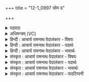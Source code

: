 +++
title = "12-1_0997 सोम उ"

+++
<details><summary>पदपाठः</summary>

सो꣡म꣢꣯। उ꣣। स्वानः꣢। सो꣣तृ꣡भिः꣢। अ꣡धि꣢꣯। स्नु꣡भिः꣢꣯। अ꣡वी꣢꣯नाम्। अ꣡श्व꣢꣯या। इ꣣व। हरि꣡ता꣢। या꣣ति। धा꣡र꣢꣯या। म꣣न्द्र꣡या꣢। या꣣ति। धा꣡र꣢꣯या। ९९७।
</details>

<details><summary>अधिमन्त्रम् (VC)</summary>

- पवमानः सोमः
- सप्तर्षयः
- बृहती
- मध्यमः
</details>

<details><summary>हिन्दी : आचार्य रामनाथ वेदालंकार - विषयः</summary>

प्रथम ऋचा की पूर्वार्चिक में ५१५ क्रमाङ्क पर सोम ओषधि के रस के विषय में तथा ब्रह्मानन्द के विषय में व्याख्या हो चुकी है। यहाँ भेड़ के बालों से निर्मित वस्त्रखण्डों से गोदुग्ध को छानने का वर्णन है।
</details>

<details><summary>हिन्दी : आचार्य रामनाथ वेदालंकार - पदार्थः</summary>

पदार्थान्वय -  (सोतृभिः) गोदुग्ध को छाननेवालों द्वारा (अवीनां स्नुभिः) भेड़ के बालों से निर्मित, पर्वतशिखर के समान फैले हुए वस्त्रों से (अधिष्वाणः) छाना जाता हुआ (सोमः) गोदुग्ध (अश्वया इव) शीघ्रगामिनी नदी के समान (हरिता) तेज (धारया) धारा से (याति) कड़ाहों में छनता है, (मन्द्रया) आनन्ददायिनी (धारया) धारा के साथ (याति) कड़ाहों में छनता है ॥१॥ यहाँ उपमालङ्कार है। ‘याति धारया’ की पुनरुक्ति में लाटानुप्रास है ॥१॥
</details>

<details><summary>हिन्दी : आचार्य रामनाथ वेदालंकार - भावार्थः</summary>

भावार्थ -  जिस देश में गोदुग्ध की धाराएँ बहती हैं,वहाँ के लोग हृष्ट,पुष्ट,अधिक बलवान् होते हुए,दीर्घायुष्य पाते हुए,चिरकाल तक यज्ञादि कर्म करते हुए और आध्यात्मिक जीवन व्यतीत करते हुए आनन्दित रहते हैं ॥१॥
</details>

<details><summary>संस्कृत : आचार्य रामनाथ वेदालंकार - विषयः</summary>

तत्र प्रथमा ऋक् पूर्वार्चिके ५१५ क्रमाङ्के सोमौषधिरसविषये ब्रह्मानन्दविषये च व्याख्याता। अत्र अविबालनिर्मितैर्वस्त्रखण्डैर्गोदुग्धक्षरणं वर्ण्यते।
</details>

<details><summary>संस्कृत : आचार्य रामनाथ वेदालंकार - पदार्थः</summary>

पदार्थान्वय -  (सोतृभिः) गोदुग्धक्षारकैः (अवीनां स्नुभिः) अविबालनिर्मितैः सानुवत् प्रततैः वस्त्रैः। [मांस्पृत्स्नूनामुपसंख्यानम्। अ० ६।१।६३ वा० इत्यनेन सानुशब्दस्य स्नुरादेशः।] (अधिष्वाणः) अधिषूयमाणः अधिक्षार्यमाणः (सोमः) गवां पयः२ (अश्वया इव) आशुगामिन्या नद्या इव (हरिता) शीघ्रया (धारया) प्रवाहसन्तत्या (याति) कटाहेषु क्षरति, (मन्द्रया) आनन्दप्रदया (धारया) प्रवाहसन्तत्या (याति) कटाहेषु क्षरति ॥१॥ अत्रोपमालङ्कारः। ‘याति धारया’ इत्यस्य पुनरुक्तौ च लाटानुप्रासः ॥१॥
</details>

<details><summary>संस्कृत : आचार्य रामनाथ वेदालंकार - भावार्थः</summary>

भावार्थ -  यस्मिन् देशे गोदुग्धस्य धाराः प्रवहन्ति तत्रत्या जना हृष्टाः पुष्टा बलीयांसः सन्तो दीर्घायुष्यं लभमानाः सुचिरं यज्ञादिकर्माणि कुर्वन्तोऽध्यात्मजीवनं च यापयन्तो मोदन्ते ॥१॥
</details>

<details><summary>संस्कृत : आचार्य रामनाथ वेदालंकार - पादटिप्पनी</summary>

टिप्पनी -   १. ९।१०७।८, ‘ष्वाणः’ इत्यत्र ‘षुवा॒णः’ इति पाठः। साम० ५१५। २. ‘अ॒नू॒पे गोमा॒न् गोभि॑रक्षाः॒ सोमो॑ दु॒ग्धाभि॑रक्षाः।’ ऋ० ९।१०७।९, साम० ९९८ इति प्रामाण्याद् गवां पयोऽपि सोम उच्यते।
</details>